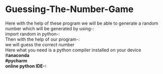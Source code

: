 # Guessing-The-Number-Game</br>
Here with the help of these program we will be able to generate a random number which will be generated by using-:</br>
import random in python-:</br>
Then with the help of our program-:</br>
we will guess the correct number</br> 
Here what you need is a python compiler installed on your device</br>
#<b>anaconda<b></br>
#pycharm</br>
online python IDE-:</br>
